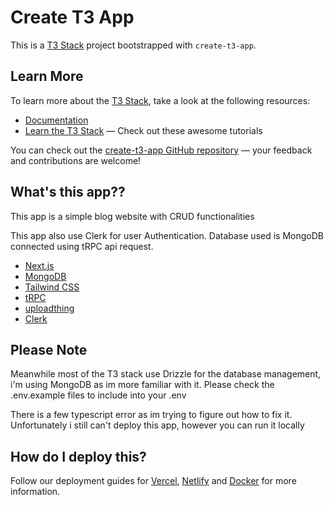 # Create T3 App

This is a [T3 Stack](https://create.t3.gg/) project bootstrapped with `create-t3-app`.

## Learn More

To learn more about the [T3 Stack](https://create.t3.gg/), take a look at the following resources:

- [Documentation](https://create.t3.gg/)
- [Learn the T3 Stack](https://create.t3.gg/en/faq#what-learning-resources-are-currently-available) — Check out these awesome tutorials

You can check out the [create-t3-app GitHub repository](https://github.com/t3-oss/create-t3-app) — your feedback and contributions are welcome!

## What's this app??

This app is a simple blog website with CRUD functionalities

This app also use Clerk for user Authentication.
Database used is MongoDB connected using tRPC api request.

- [Next.js](https://nextjs.org)
- [MongoDB](https://www.mongodb.com/)
- [Tailwind CSS](https://tailwindcss.com)
- [tRPC](https://trpc.io)
- [uploadthing](https://uploadthing.com/)
- [Clerk](https://clerk.com/)

## Please Note

Meanwhile most of the T3 stack use Drizzle for the database management, i'm using MongoDB as im more familiar with it. Please check the .env.example files to include into your .env

There is a few typescript error as im trying to figure out how to fix it. Unfortunately i still can't deploy this app, however you can run it locally

## How do I deploy this?

Follow our deployment guides for [Vercel](https://create.t3.gg/en/deployment/vercel), [Netlify](https://create.t3.gg/en/deployment/netlify) and [Docker](https://create.t3.gg/en/deployment/docker) for more information.
